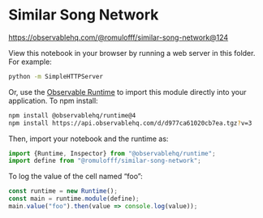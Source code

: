# Similar Song Network

https://observablehq.com/@romulofff/similar-song-network@124

View this notebook in your browser by running a web server in this folder. For
example:

~~~sh
python -m SimpleHTTPServer
~~~

Or, use the [Observable Runtime](https://github.com/observablehq/runtime) to
import this module directly into your application. To npm install:

~~~sh
npm install @observablehq/runtime@4
npm install https://api.observablehq.com/d/d977ca61020cb7ea.tgz?v=3
~~~

Then, import your notebook and the runtime as:

~~~js
import {Runtime, Inspector} from "@observablehq/runtime";
import define from "@romulofff/similar-song-network";
~~~

To log the value of the cell named “foo”:

~~~js
const runtime = new Runtime();
const main = runtime.module(define);
main.value("foo").then(value => console.log(value));
~~~
